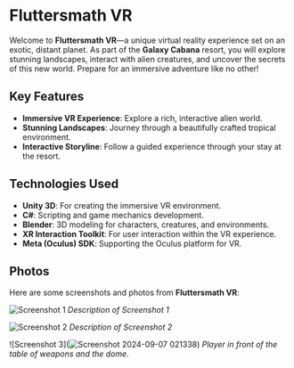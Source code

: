 # Fluttersmath VR

Welcome to **Fluttersmath VR**—a unique virtual reality experience set on an exotic, distant planet. As part of the **Galaxy Cabana** resort, you will explore stunning landscapes, interact with alien creatures, and uncover the secrets of this new world. Prepare for an immersive adventure like no other!


## Key Features
- **Immersive VR Experience**: Explore a rich, interactive alien world.
- **Stunning Landscapes**: Journey through a beautifully crafted tropical environment.
- **Interactive Storyline**: Follow a guided experience through your stay at the resort.

## Technologies Used
- **Unity 3D**: For creating the immersive VR environment.
- **C#**: Scripting and game mechanics development.
- **Blender**: 3D modeling for characters, creatures, and environments.
- **XR Interaction Toolkit**: For user interaction within the VR experience.
- **Meta (Oculus) SDK**: Supporting the Oculus platform for VR.

## Photos
Here are some screenshots and photos from **Fluttersmath VR**:

![Screenshot 1](link-to-image-1)
*Description of Screenshot 1*

![Screenshot 2](link-to-image-2)
*Description of Screenshot 2*

![Screenshot 3](![Screenshot 2024-09-07 021338](https://github.com/user-attachments/assets/0a2fbaeb-bf4c-4d45-9d54-85bd44587308))
*Player in front of the table of weapons and the dome.*









